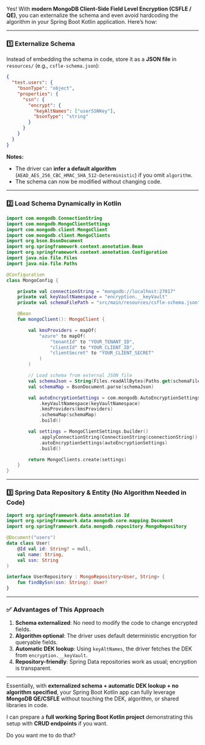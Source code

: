 Yes! With **modern MongoDB Client-Side Field Level Encryption (CSFLE / QE)**, you can externalize the schema and even avoid hardcoding the algorithm in your Spring Boot Kotlin application. Here’s how:

---

### 1️⃣ Externalize Schema

Instead of embedding the schema in code, store it as a **JSON file** in `resources/` (e.g., `csfle-schema.json`):

```json
{
  "test.users": {
    "bsonType": "object",
    "properties": {
      "ssn": {
        "encrypt": {
          "keyAltNames": ["userSSNKey"],
          "bsonType": "string"
        }
      }
    }
  }
}
```

**Notes:**

* The driver can **infer a default algorithm** (`AEAD_AES_256_CBC_HMAC_SHA_512-Deterministic`) if you omit `algorithm`.
* The schema can now be modified without changing code.

---

### 2️⃣ Load Schema Dynamically in Kotlin

```kotlin
import com.mongodb.ConnectionString
import com.mongodb.MongoClientSettings
import com.mongodb.client.MongoClient
import com.mongodb.client.MongoClients
import org.bson.BsonDocument
import org.springframework.context.annotation.Bean
import org.springframework.context.annotation.Configuration
import java.nio.file.Files
import java.nio.file.Paths

@Configuration
class MongoConfig {

    private val connectionString = "mongodb://localhost:27017"
    private val keyVaultNamespace = "encryption.__keyVault"
    private val schemaFilePath = "src/main/resources/csfle-schema.json"

    @Bean
    fun mongoClient(): MongoClient {

        val kmsProviders = mapOf(
            "azure" to mapOf(
                "tenantId" to "YOUR_TENANT_ID",
                "clientId" to "YOUR_CLIENT_ID",
                "clientSecret" to "YOUR_CLIENT_SECRET"
            )
        )

        // Load schema from external JSON file
        val schemaJson = String(Files.readAllBytes(Paths.get(schemaFilePath)))
        val schemaMap = BsonDocument.parse(schemaJson)

        val autoEncryptionSettings = com.mongodb.AutoEncryptionSettings.builder()
            .keyVaultNamespace(keyVaultNamespace)
            .kmsProviders(kmsProviders)
            .schemaMap(schemaMap)
            .build()

        val settings = MongoClientSettings.builder()
            .applyConnectionString(ConnectionString(connectionString))
            .autoEncryptionSettings(autoEncryptionSettings)
            .build()

        return MongoClients.create(settings)
    }
}
```

---

### 3️⃣ Spring Data Repository & Entity (No Algorithm Needed in Code)

```kotlin
import org.springframework.data.annotation.Id
import org.springframework.data.mongodb.core.mapping.Document
import org.springframework.data.mongodb.repository.MongoRepository

@Document("users")
data class User(
    @Id val id: String? = null,
    val name: String,
    val ssn: String
)

interface UserRepository : MongoRepository<User, String> {
    fun findBySsn(ssn: String): User?
}
```

---

### ✅ Advantages of This Approach

1. **Schema externalized**: No need to modify the code to change encrypted fields.
2. **Algorithm optional**: The driver uses default deterministic encryption for queryable fields.
3. **Automatic DEK lookup**: Using `keyAltNames`, the driver fetches the DEK from `encryption.__keyVault`.
4. **Repository-friendly**: Spring Data repositories work as usual; encryption is transparent.

---

Essentially, with **externalized schema + automatic DEK lookup + no algorithm specified**, your Spring Boot Kotlin app can fully leverage **MongoDB QE/CSFLE** without touching the DEK, algorithm, or shared libraries in code.

I can prepare a **full working Spring Boot Kotlin project** demonstrating this setup with **CRUD endpoints** if you want.

Do you want me to do that?
